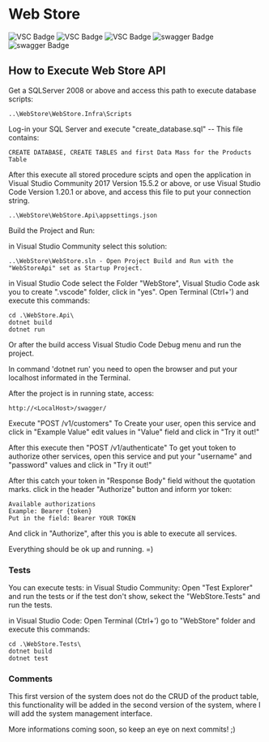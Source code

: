 # Web Store
![VSC Badge](https://img.shields.io/badge/WebStoreAPI-1.0-blue.svg) ![VSC Badge](https://img.shields.io/badge/VisualStudioCode-1.20.1-blue.svg) ![VSC Badge](https://img.shields.io/badge/.NetCore2.0-2.1.4-blue.svg) ![swagger Badge](https://img.shields.io/badge/SQLServerManagementStudio-v17.4-yellow.svg) ![swagger Badge](https://img.shields.io/badge/Swagger-1.0.0-green.svg)

## How to Execute Web Store API

Get a SQLServer 2008 or above and access this path to execute database scripts:
```
..\WebStore\WebStore.Infra\Scripts
```
Log-in your SQL Server and execute "create_database.sql" -- This file contains:
```
CREATE DATABASE, CREATE TABLES and first Data Mass for the Products Table
```
After this execute all stored procedure scipts and open the application in Visual Studio Community 2017 Version 15.5.2 or above,
or use Visual Studio Code Version 1.20.1 or above, and access this file to put your connection string.
```
..\WebStore\WebStore.Api\appsettings.json
```
Build the Project and Run:

in Visual Studio Community select this solution:
```
..\WebStore\WebStore.sln - Open Project Build and Run with the "WebStoreApi" set as Startup Project.
```
in Visual Studio Code select the Folder "WebStore", Visual Studio Code ask you to create ".vscode" folder, click in "yes".
Open Terminal (Ctrl+') and execute this commands:
```
cd .\WebStore.Api\
dotnet build
dotnet run
```
Or after the build access Visual Studio Code Debug menu and run the project.

In command 'dotnet run' you need to open the browser and put your localhost informated in the Terminal.

After the project is in running state, access:
```
http://<LocalHost>/swagger/
```
Execute "POST /v1/customers" To Create your user, 
open this service and click in "Example Value" edit values in "Value" field and click in "Try it out!"

After this execute then "POST /v1/authenticate" To get yout token to authorize other services,
open this service and put your "username" and "password" values and click in "Try it out!"

After this catch your token in "Response Body" field without the quotation marks.
click in the header "Authorize" button and inform yor token:
```
Available authorizations
Example: Bearer {token}
Put in the field: Bearer YOUR TOKEN
```
And click in "Authorize", after this you is able to execute all services.

Everything should be ok up and running. =)

### Tests
You can execute tests:
in Visual Studio Community:
Open "Test Explorer" and run the tests or if the test don't show, sekect the "WebStore.Tests" and run the tests.

in Visual Studio Code:
Open Terminal (Ctrl+') go to "WebStore" folder and execute this commands:
```
cd .\WebStore.Tests\
dotnet build
dotnet test
```
### Comments
This first version of the system does not do the CRUD of the product table, this functionality will be added in the second version of the system, where I will add the system management interface.

More informations coming soon, so keep an eye on next commits! ;)
